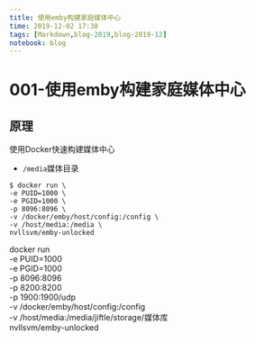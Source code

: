 ```yaml
---
title: 使用emby构建家庭媒体中心
time: 2019-12-02 17:38
tags: [Markdown,blog-2019,blog-2019-12]
notebook: blog
---
```


# 001-使用emby构建家庭媒体中心


## 原理

使用Docker快速构建媒体中心
- `/media`媒体目录
```
$ docker run \
-e PUID=1000 \
-e PGID=1000 \
-p 8096:8096 \
-v /docker/emby/host/config:/config \
-v /host/media:/media \
nvllsvm/emby-unlocked
```

docker run \
-e PUID=1000 \
-e PGID=1000 \
-p 8096:8096 \
-p 8200:8200 \
-p 1900:1900/udp \
-v /docker/emby/host/config:/config \
-v /host/media:/media/jiftle/storage/媒体库 \
nvllsvm/emby-unlocked
